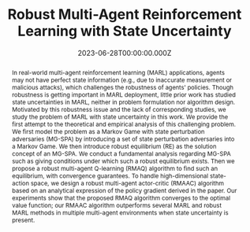 ---
publication_types:
  - "2"
authors:
  - Sihong He
  - Songyang Han
  - admin
  - Shuo Han
  - Shaofeng Zou
  - Fei Miao
abstract: In real-world multi-agent reinforcement learning (MARL) applications, agents may not have perfect state information (e.g., due to inaccurate measurement or malicious attacks), which challenges the robustness of agents' policies. Though robustness is getting important in MARL deployment, little prior work has studied state uncertainties in MARL, neither in problem formulation nor algorithm design. Motivated by this robustness issue and the lack of corresponding studies, we study the problem of MARL with state uncertainty in this work. We provide the first attempt to the theoretical and empirical analysis of this challenging problem. We first model the problem as a Markov Game with state perturbation adversaries (MG-SPA) by introducing a set of state perturbation adversaries into a Markov Game. We then introduce robust equilibrium (RE) as the solution concept of an MG-SPA. We conduct a fundamental analysis regarding MG-SPA such as giving conditions under which such a robust equilibrium exists. Then we propose a robust multi-agent Q-learning (RMAQ) algorithm to find such an equilibrium, with convergence guarantees. To handle high-dimensional state-action space, we design a robust multi-agent actor-critic (RMAAC) algorithm based on an analytical expression of the policy gradient derived in the paper. Our experiments show that the proposed RMAQ algorithm converges to the optimal value function; our RMAAC algorithm outperforms several MARL and robust MARL methods in multiple multi-agent environments when state uncertainty is present. 
url_pdf: "https://openreview.net/pdf?id=CqTkapZ6H9"
url_dataset: ""
url_project: ""
publication_short: Transactions on Machine Learning Research
url_source: ""
url_video: ""
title: Robust Multi-Agent Reinforcement Learning with State Uncertainty
featured: false
tags: []
projects:
  - learning-and-control-for-connected-autonomous-vehicles
date: 2023-06-28T00:00:00.000Z
url_slides: ""
publishDate: 2023-06-28T00:00:00.000Z
url_poster: ""
url_code: "https://github.com/sihongho/robust_marl_with_state_uncertainty"
doi: ""
---